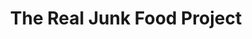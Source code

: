 ---
title: "The Real Junk Food Project"
url: /brighton-and-hove/the-real-junk-food-project-leybourne-parade/
shop: charity
---